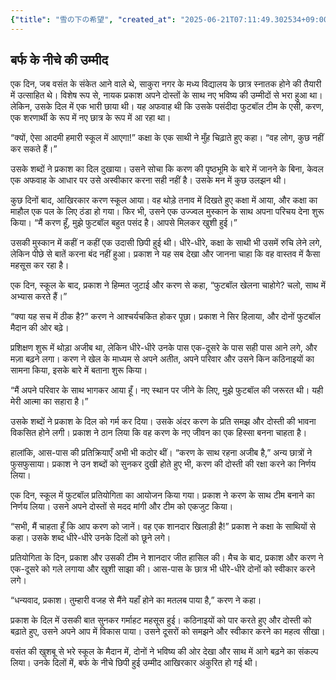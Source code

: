 ```yaml
---
{"title": "雪の下の希望", "created_at": "2025-06-21T07:11:49.302534+09:00"}
---
```


## बर्फ के नीचे की उम्मीद

एक दिन, जब वसंत के संकेत आने वाले थे, साकुरा नगर के मध्य विद्यालय के छात्र स्नातक होने की तैयारी में उत्साहित थे। विशेष रूप से, नायक प्रकाश अपने दोस्तों के साथ नए भविष्य की उम्मीदों से भरा हुआ था। लेकिन, उसके दिल में एक भारी छाया थी। यह अफवाह थी कि उसके पसंदीदा फुटबॉल टीम के एसी, करण, एक शरणार्थी के रूप में नए छात्र के रूप में आ रहा था।

“क्यों, ऐसा आदमी हमारी स्कूल में आएगा!” कक्षा के एक साथी ने मुँह चिढ़ाते हुए कहा। “वह लोग, कुछ नहीं कर सकते हैं।”

उसके शब्दों ने प्रकाश का दिल दुखाया। उसने सोचा कि करण की पृष्ठभूमि के बारे में जानने के बिना, केवल एक अफवाह के आधार पर उसे अस्वीकार करना सही नहीं है। उसके मन में कुछ उलझन थी।

कुछ दिनों बाद, आखिरकार करण स्कूल आया। वह थोड़े तनाव में दिखते हुए कक्षा में आया, और कक्षा का माहौल एक पल के लिए ठंडा हो गया। फिर भी, उसने एक उज्ज्वल मुस्कान के साथ अपना परिचय देना शुरू किया। “मैं करण हूँ, मुझे फुटबॉल बहुत पसंद है। आपसे मिलकर खुशी हुई।”

उसकी मुस्कान में कहीं न कहीं एक उदासी छिपी हुई थी। धीरे-धीरे, कक्षा के साथी भी उसमें रुचि लेने लगे, लेकिन पीछे से बातें करना बंद नहीं हुआ। प्रकाश ने यह सब देखा और जानना चाहा कि वह वास्तव में कैसा महसूस कर रहा है।

एक दिन, स्कूल के बाद, प्रकाश ने हिम्मत जुटाई और करण से कहा, “फुटबॉल खेलना चाहोगे? चलो, साथ में अभ्यास करते हैं।”

“क्या यह सच में ठीक है?” करण ने आश्चर्यचकित होकर पूछा। प्रकाश ने सिर हिलाया, और दोनों फुटबॉल मैदान की ओर बढ़े।

प्रशिक्षण शुरू में थोड़ा अजीब था, लेकिन धीरे-धीरे उनके पास एक-दूसरे के पास सही पास आने लगे, और मज़ा बढ़ने लगा। करण ने खेल के माध्यम से अपने अतीत, अपने परिवार और उसने किन कठिनाइयों का सामना किया, इसके बारे में बताना शुरू किया।

“मैं अपने परिवार के साथ भागकर आया हूँ। नए स्थान पर जीने के लिए, मुझे फुटबॉल की जरूरत थी। यही मेरी आत्मा का सहारा है।”

उसके शब्दों ने प्रकाश के दिल को गर्म कर दिया। उसके अंदर करण के प्रति समझ और दोस्ती की भावना विकसित होने लगी। प्रकाश ने ठान लिया कि वह करण के नए जीवन का एक हिस्सा बनना चाहता है।

हालांकि, आस-पास की प्रतिक्रियाएँ अभी भी कठोर थीं। “करण के साथ रहना अजीब है,” अन्य छात्रों ने फुसफुसाया। प्रकाश ने उन शब्दों को सुनकर दुखी होते हुए भी, करण की दोस्ती की रक्षा करने का निर्णय लिया।

एक दिन, स्कूल में फुटबॉल प्रतियोगिता का आयोजन किया गया। प्रकाश ने करण के साथ टीम बनाने का निर्णय लिया। उसने अपने दोस्तों से मदद मांगी और टीम को एकजुट किया।

“सभी, मैं चाहता हूँ कि आप करण को जानें। वह एक शानदार खिलाड़ी है!” प्रकाश ने कक्षा के साथियों से कहा। उसके शब्द धीरे-धीरे उनके दिलों को छूने लगे।

प्रतियोगिता के दिन, प्रकाश और उसकी टीम ने शानदार जीत हासिल की। मैच के बाद, प्रकाश और करण ने एक-दूसरे को गले लगाया और खुशी साझा की। आस-पास के छात्र भी धीरे-धीरे दोनों को स्वीकार करने लगे।

“धन्यवाद, प्रकाश। तुम्हारी वजह से मैंने यहाँ होने का मतलब पाया है,” करण ने कहा।

प्रकाश के दिल में उसकी बात सुनकर गर्माहट महसूस हुई। कठिनाइयों को पार करते हुए और दोस्ती को बढ़ाते हुए, उसने अपने आप में विकास पाया। उसने दूसरों को समझने और स्वीकार करने का महत्व सीखा।

वसंत की खुशबू से भरे स्कूल के मैदान में, दोनों ने भविष्य की ओर देखा और साथ में आगे बढ़ने का संकल्प लिया। उनके दिलों में, बर्फ के नीचे छिपी हुई उम्मीद आखिरकार अंकुरित हो गई थी।
